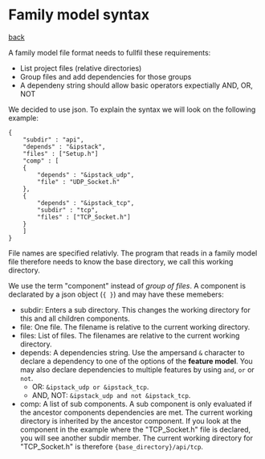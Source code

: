 Family model syntax
===================
[back](../readme.md)

A family model file format needs to fullfil these requirements:
* List project files (relative directories)
* Group files and add dependencies for those groups
* A dependeny string should allow basic operators expectially AND, OR, NOT

We decided to use json. To explain the syntax we will look on
the following example:

	{
		"subdir" : "api",
		"depends" : "&ipstack",
		"files" : ["Setup.h"]
		"comp" : [
		{
			"depends" : "&ipstack_udp",
			"file" : "UDP_Socket.h"
		},
		{
			"depends" : "&ipstack_tcp",
			"subdir" : "tcp",
			"files" : ["TCP_Socket.h"]
		}
		]
	}

File names are specified relativly. The program that reads in a family model
file therefore needs to know the base directory, we call this working directory.

We use the term "component" instead of *group of files*. A component is
declarated by a json object (`{ }`) and may have these memebers:
* subdir: Enters a sub directory. This changes the working directory for this and all children components.
* file: One file. The filename is relative to the current working directory.
* files: List of files. The filenames are relative to the current working directory.
* depends: A dependencies string. Use the ampersand `&` character to declare a dependency
    to one of the options of the **feature model**. You may also declare dependencies to multiple
    features by using `and`, `or` or `not`.
    * OR: `&ipstack_udp or &ipstack_tcp`.
    * AND, NOT: `&ipstack_udp and not &ipstack_tcp`.
* comp: A list of sub components. A sub component is only evaluated if the ancestor components dependencies are met.
    The current working directory is inherited by the ancestor component. If you look at the component in the example
    where the "TCP_Socket.h" file is declared, you will see another subdir member. The current working directory
    for "TCP_Socket.h" is therefore `{base_directory}/api/tcp`.